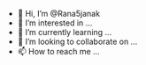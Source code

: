 - 👋 Hi, I’m @Rana5janak
- 👀 I’m interested in ...
- 🌱 I’m currently learning ...
- 💞️ I’m looking to collaborate on ...
- 📫 How to reach me ...

<!---
Rana5janak/Rana5janak is a ✨ special ✨ repository because its `README.md` (this file) appears on your GitHub profile.
You can click the Preview link to take a look at your changes.
--->
